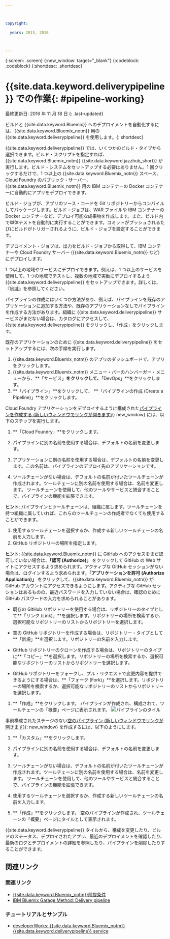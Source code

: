 ```yaml
---



copyright:

  years: 2015, 2016



---
```



{:screen: .screen}
{:new_window: target="_blank"}
{:codeblock: .codeblock}
{:shortdesc: .shortdesc}

# {{site.data.keyword.deliverypipeline}} での作業{: #pipeline-working}  

最終更新日: 2016 年 11 月 18 日
{: .last-updated}

ビルドと {{site.data.keyword.Bluemix}} へのデプロイメントを自動化するには、{{site.data.keyword.Bluemix_notm}} 用の {{site.data.keyword.deliverypipeline}} を使用します。{: shortdesc}

{{site.data.keyword.deliverypipeline}} では、いくつかのビルド・タイプから選択できます。ビルド・スクリプトを指定すれば、
{{site.data.keyword.Bluemix_notm}} {{site.data.keyword.jazzhub_short}} が実行します。ビルド・システムをセットアップする必要はありません。1 回クリックするだけで、1 つ以上の {{site.data.keyword.Bluemix_notm}} スペース、Cloud Foundry のパブリック・サーバー、{{site.data.keyword.Bluemix_notm}} 用の IBM コンテナーの Docker コンテナーに自動的にアプリをデプロイできます。  

ビルド・ジョブが、アプリのソース・コードを Git リポジトリーからコンパイルしてパッケージします。ビルド・ジョブは、WAR ファイルや IBM コンテナーの Docker コンテナーなど、デプロイ可能な成果物を作成します。また、ビルド内で単体テストを自動的に実行することができます。コミットがプッシュされるたびにビルドがトリガーされるように、ビルド・ジョブを設定することができます。

デプロイメント・ジョブは、出力をビルド・ジョブから取得して、IBM コンテナーや Cloud Foundry サーバー ({{site.data.keyword.Bluemix_notm}} など) にデプロイします。  

1 つ以上の地域やサービスにデプロイできます。例えば、1 つ以上のサービスを使用して、1 つの地域でテストし、複数の地域で実動にデプロイするよう {{site.data.keyword.deliverypipeline}} をセットアップできます。詳しくは、『[地域](/docs/overview/whatisbluemix.html#ov_intro_reg)』を参照してください。

パイプラインの作成にはいくつか方法があり、例えば、パイプラインを既存のアプリケーションに追加する方法や、既存のアプリケーションなしでパイプラインを作成する方法があります。組織に {{site.data.keyword.deliverypipeline}} サービスがまだない場合は、カタログにアクセスして、{{site.data.keyword.deliverypipeline}} をクリックし、「作成」をクリックします。

既存のアプリケーションのために {{site.data.keyword.deliverypipeline}} をセットアップするには、次の手順を実行します。    

1. {{site.data.keyword.Bluemix_notm}} のアプリのダッシュボードで、アプリをクリックします。
1. {{site.data.keyword.Bluemix_notm}} メニュー・バーのハンバーガー・メニューから、**「サービス」**をクリックして、**「DevOps」**をクリックします。
1. **「パイプライン」**をクリックして、 **「パイプラインの作成 (Create a Pipeline)」**をクリックします。

Cloud Foundry アプリケーションをデプロイするように構成された[パイプラインを作成する (新しいウィンドウでリンクが開きます)](https://console.ng.bluemix.net/devops/pipelines/dashboard/create){: new_window} には、以下のステップを実行します。    

1. **「Cloud Foundry」**をクリックします。  
1. パイプラインに別の名前を使用する場合は、デフォルトの名前を変更します。
 
1. アプリケーションに別の名前を使用する場合は、デフォルトの名前を変更します。この名前は、パイプラインのデプロイ先のアプリケーションです。 
1. ツールチェーンがない場合は、デフォルトの名前が付いたツールチェーンが作成されます。ツールチェーンに別の名前を使用する場合は、名前を変更します。
ツールチェーンを使用して、他のツールやサービスと統合することで、パイプラインの機能を拡張できます。

 **ヒント**: パイプラインとツールチェーンは、組織に属します。ツールチェーンを持つ組織に属していれば、これらのツールチェーンの作成者でなくても使用することができます。
 
1. 使用するツールチェーンを選択するか、作成する新しいツールチェーンの名前を入力します。
1. GitHub リポジトリーの場所を指定します。

 **ヒント**: {{site.data.keyword.Bluemix_notm}} に GitHub へのアクセスをまだ認可していない場合は、**「認可 (Authorize)」** をクリックして GitHub の Web サイトにアクセスするよう求められます。アクティブな GitHub セッションがない場合は、ログインするよう求められます。**「アプリケーションを許可 (Authorize Application)」** をクリックして、{{site.data.keyword.Bluemix_notm}} が GitHub アカウントにアクセスできるようにします。アクティブな GitHub セッションはあるものの、最近パスワードを入力していない場合は、確認のために GitHub パスワードの入力を求められることがあります。

   * 既存の GitHub リポジトリーを使用する場合は、リポジトリーのタイプとして**「リンク (Link)」**を選択します。リポジトリーの場所を検索するか、選択可能なリポジトリーのリストからリポジトリーを選択します。
   
   * 空の GitHub リポジトリーを作成する場合は、リポジトリー・タイプとして**「新規」**を選択します。リポジトリーの名前を入力します。
   
   * GitHub リポジトリーのクローンを作成する場合は、リポジトリーのタイプに**「コピー」**を選択します。リポジトリーの場所を検索するか、選択可能なリポジトリーのリストからリポジトリーを選択します。
   
   * GitHub リポジトリーをフォークし、プル・リクエストで変更内容を提供できるようにする場合は、**「フォーク (Fork)」**を選択します。リポジトリーの場所を検索するか、選択可能なリポジトリーのリストからリポジトリーを選択します。
 
1. **「作成」**をクリックします。 パイプラインが作成され、構成されて、ツールチェーンの「概要」ページに表示されます。
![パイプラインのタイル](images/cd_pipeline.png)

事前構成されたステージのない[空のパイプライン (新しいウィンドウでリンクが開きます)](https://console.ng.bluemix.net/devops/pipelines/dashboard/create){: new_window} を作成するには、以下のようにします。

1. **「カスタム」**をクリックします。
1. パイプラインに別の名前を使用する場合は、デフォルトの名前を変更します。
 
1. ツールチェーンがない場合は、デフォルトの名前が付いたツールチェーンが作成されます。ツールチェーンに別の名前を使用する場合は、名前を変更します。
ツールチェーンを使用して、他のツールやサービスと統合することで、パイプラインの機能を拡張できます。
1. 使用するツールチェーンを選択するか、作成する新しいツールチェーンの名前を入力します。
1. **「作成」**をクリックします。 空のパイプラインが作成され、ツールチェーンの「概要」ページにタイルとして表示されます。

{{site.data.keyword.deliverypipeline}} タイルから、構成を変更したり、ビルドのステータス、デプロイされたアプリ、最近のデプロイメントを確認したり、最新のログとデプロイメントの詳細を参照したり、パイプラインを削除したりすることができます。  

<article class="topic reference nested1" aria-labelledby="d68e338" lang="en-us" id="rellinks" role="article">
<h2 class="topictitle2" id="d68e338">関連リンク
</h2>
<aside role="complementary" aria-labelledby="related_links">
<div class="linklist" id="general"><h3 class="linklistlabel" id="related_links">関連リンク
</h3>
<ul>
<li><img src="./sout.gif" alt=""><a href="https://developer.ibm.com/bluemix/support/#prereqs" rel="external" title="(新しいウィンドウまたはタブで開きます)">{{site.data.keyword.Bluemix_notm}}前提条件</a></li>
<li><img src="./sout.gif" alt=""><a href="https://www.ibm.com/devops/method/content/deliver/practice_delivery_pipeline/" rel="external" title="(新しいウィンドウまたはタブで開きます)">IBM Bluemix Garage Method: Delivery pipeline</a></li>
</ul>
</div>

<div class="linklist" id="samples">
<h3 class="linklistlabel">チュートリアルとサンプル</h3>
<ul>

<!--
<li><img src="./sout.gif" alt=""><a href="https://hub.jazz.net/tutorials/devopsweb/" rel="external" title="(Opens in a new tab or window)">Clone, edit, and deploy an app</a></li>
<li><img src="./sout.gif" alt=""><a href="https://hub.jazz.net/tutorials/jazzeditor" rel="external" title="(Opens in a new tab or window)">Develop and deploy a Node.js app</a></li>
<li><img src="./sout.gif" alt=""><a href="https://hub.jazz.net/tutorials/jazzeditorjava" rel="external" title="(Opens in a new tab or window)">Develop and deploy a Java app</a></li>
-->

<li><img src="./sout.gif" alt=""><a href="http://www.ibm.com/developerworks/topics/delivery%20pipeline%20service" rel="external" title="(新しいタブまたはウィンドウで開きます)">developerWorks: {{site.data.keyword.Bluemix_notm}} {{site.data.keyword.deliverypipeline}} service</a></li>
</ul>
</div>
</aside>
</article>
